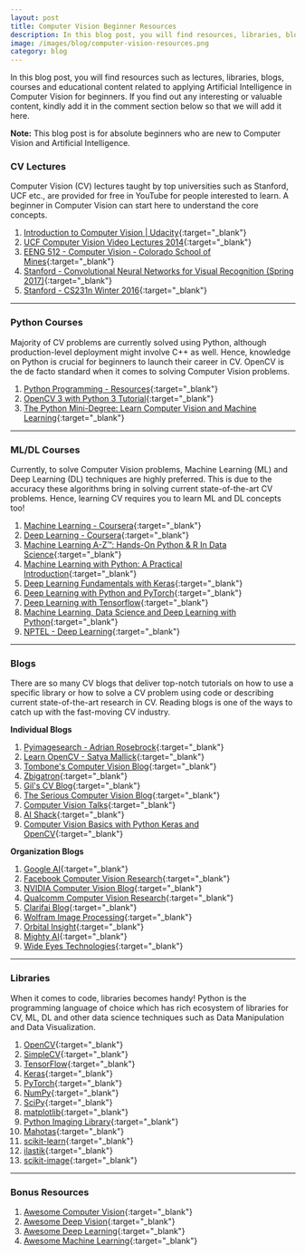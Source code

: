 ```yaml
---
layout: post
title: Computer Vision Beginner Resources
description: In this blog post, you will find resources, libraries, blogs, courses and educational content for beginners in Computer Vision. Feel free to share it with people interested.
image: /images/blog/computer-vision-resources.png
category: blog
---
```


In this blog post, you will find resources such as lectures, libraries, blogs, courses and educational content related to applying Artificial Intelligence in Computer Vision for beginners. If you find out any interesting or valuable content, kindly add it in the comment section below so that we will add it here.

<div class="note">
	<p><b>Note:</b> This blog post is for absolute beginners who are new to Computer Vision and Artificial Intelligence.</p>
</div>

### CV Lectures

Computer Vision (CV) lectures taught by top universities such as Stanford, UCF etc., are provided for free in YouTube for people interested to learn. A beginner in Computer Vision can start here to understand the core concepts.

1. [Introduction to Computer Vision \| Udacity](https://www.youtube.com/playlist?list=PLAwxTw4SYaPnbDacyrK_kB_RUkuxQBlCm){:target="_blank"}
2. [UCF Computer Vision Video Lectures 2014](https://www.youtube.com/playlist?list=PLd3hlSJsX_ImKP68wfKZJVIPTd8Ie5u-9){:target="_blank"}
3. [EENG 512 - Computer Vision - Colorado School of Mines](https://www.youtube.com/playlist?list=PL4B3F8D4A5CAD8DA3){:target="_blank"}
4. [Stanford - Convolutional Neural Networks for Visual Recognition (Spring 2017)](https://www.youtube.com/playlist?list=PL3FW7Lu3i5JvHM8ljYj-zLfQRF3EO8sYv){:target="_blank"}
5. [Stanford - CS231n Winter 2016](https://www.youtube.com/playlist?list=PLkt2uSq6rBVctENoVBg1TpCC7OQi31AlC){:target="_blank"}

---

### Python Courses

Majority of CV problems are currently solved using Python, although production-level deployment might involve C++ as well. Hence, knowledge on Python is crucial for beginners to launch their career in CV. OpenCV is the de facto standard when it comes to solving Computer Vision problems.

1. [Python Programming - Resources](https://gogul09.github.io/software/python-programming){:target="_blank"}
2. [OpenCV 3 with Python 3 Tutorial](https://www.youtube.com/playlist?list=PLiHa1s-EL3vjr0Z02ihr6Lcu4Q0rnRvjm){:target="_blank"}
3. [The Python Mini-Degree: Learn Computer Vision and Machine Learning](https://www.youtube.com/playlist?list=PLnEt5PBXuAmu624F-NOv41OTpxXYGb_XN){:target="_blank"}

---

### ML/DL Courses

Currently, to solve Computer Vision problems, Machine Learning (ML) and Deep Learning (DL) techniques are highly preferred. This is due to the accuracy these algorithms bring in solving current state-of-the-art CV problems. Hence, learning CV requires you to learn ML and DL concepts too!

1. [Machine Learning - Coursera](https://www.coursera.org/learn/machine-learning){:target="_blank"}
2. [Deep Learning - Coursera](https://www.coursera.org/specializations/deep-learning){:target="_blank"}
3. [Machine Learning A-Z™: Hands-On Python & R In Data Science](https://www.udemy.com/machinelearning/){:target="_blank"}
4. [Machine Learning with Python: A Practical Introduction](https://www.edx.org/course/machine-learning-with-python){:target="_blank"}
5. [Deep Learning Fundamentals with Keras](https://www.edx.org/course/deep-learning-fundamentals-with-keras){:target="_blank"}
6. [Deep Learning with Python and PyTorch](https://www.edx.org/course/deep-learning-with-python-and-pytorch){:target="_blank"}
7. [Deep Learning with Tensorflow](https://www.edx.org/course/deep-learning-with-tensorflow){:target="_blank"}
8. [Machine Learning, Data Science and Deep Learning with Python](https://www.udemy.com/data-science-and-machine-learning-with-python-hands-on/){:target="_blank"}
9. [NPTEL - Deep Learning](https://nptel.ac.in/noc/individual_course.php?id=noc18-cs41){:target="_blank"}

---

### Blogs

There are so many CV blogs that deliver top-notch tutorials on how to use a specific library or how to solve a CV problem using code or describing current state-of-the-art research in CV. Reading blogs is one of the ways to catch up with the fast-moving CV industry.

**Individual Blogs**

1. [Pyimagesearch - Adrian Rosebrock](https://www.pyimagesearch.com/){:target="_blank"}
2. [Learn OpenCV - Satya Mallick](https://www.learnopencv.com/){:target="_blank"}
3. [Tombone's Computer Vision Blog](http://www.computervisionblog.com/){:target="_blank"}
4. [Zbigatron](https://zbigatron.com/){:target="_blank"}
5. [Gil's CV Blog](https://gilscvblog.com/){:target="_blank"}
6. [The Serious Computer Vision Blog](https://computervisionblog.wordpress.com/){:target="_blank"}
7. [Computer Vision Talks](https://computer-vision-talks.com/){:target="_blank"}
8. [AI Shack](http://aishack.in/){:target="_blank"}
9. [Computer Vision Basics with Python Keras and OpenCV](https://github.com/jrobchin/Computer-Vision-Basics-with-Python-Keras-and-OpenCV){:target="_blank"}

**Organization Blogs**

1. [Google AI](https://ai.googleblog.com/){:target="_blank"}
2. [Facebook Computer Vision Research](https://research.fb.com/category/computer-vision/){:target="_blank"}
3. [NVIDIA Computer Vision Blog](https://blogs.nvidia.com/blog/tag/computer-vision/){:target="_blank"}
4. [Qualcomm Computer Vision Research](https://www.qualcomm.com/invention/research/projects/computer-vision){:target="_blank"}
5. [Clarifai Blog](https://blog.clarifai.com/){:target="_blank"}
6. [Wolfram Image Processing](http://blog.wolfram.com/category/image-processing/){:target="_blank"}
7. [Orbital Insight](https://orbitalinsight.com/blog/){:target="_blank"}
8. [Mighty AI](https://mighty.ai/blog/){:target="_blank"}
9. [Wide Eyes Technologies](http://blog.wide-eyes.it/tag/image-recognition-technology/){:target="_blank"}

---

### Libraries

When it comes to code, libraries becomes handy! Python is the programming language of choice which has rich ecosystem of libraries for CV, ML, DL and other data science techniques such as Data Manipulation and Data Visualization.

1. [OpenCV](https://opencv.org/){:target="_blank"}
2. [SimpleCV](http://simplecv.org/){:target="_blank"}
3. [TensorFlow](https://www.tensorflow.org/){:target="_blank"}
4. [Keras](https://keras.io/){:target="_blank"}
5. [PyTorch](https://pytorch.org/){:target="_blank"}
6. [NumPy](http://www.numpy.org/){:target="_blank"}
7. [SciPy](https://scipy.org/){:target="_blank"}
8. [matplotlib](https://matplotlib.org/){:target="_blank"}
9. [Python Imaging Library](http://www.pythonware.com/products/pil/){:target="_blank"}
10. [Mahotas](http://luispedro.org/software/mahotas/){:target="_blank"}
11. [scikit-learn](https://scikit-learn.org/stable/){:target="_blank"}
12. [ilastik](https://www.ilastik.org/){:target="_blank"}
13. [scikit-image](https://scikit-image.org/){:target="_blank"}

---

### Bonus Resources

1. [Awesome Computer Vision](https://github.com/jbhuang0604/awesome-computer-vision){:target="_blank"}
2. [Awesome Deep Vision](https://github.com/kjw0612/awesome-deep-vision){:target="_blank"}
3. [Awesome Deep Learning](https://github.com/ChristosChristofidis/awesome-deep-learning){:target="_blank"}
4. [Awesome Machine Learning](https://github.com/josephmisiti/awesome-machine-learning){:target="_blank"}
